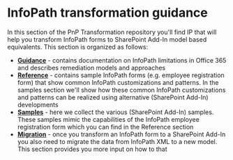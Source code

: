 # InfoPath transformation guidance #
In this section of the PnP Transformation repository you'll find IP that will help you transform InfoPath forms to SharePoint Add-In model based equivalents. This section is organized as follows:
- **[Guidance](https://github.com/OfficeDev/PnP-Transformation/tree/master/InfoPath/Guidance)** - contains documentation on InfoPath limitations in Office 365 and describes remediation models and approaches
- **[Reference](https://github.com/OfficeDev/PnP-Transformation/tree/master/InfoPath/Reference)** - contains sample InfoPath forms (e.g. employee registration form) that show common InfoPath customizations and patterns. In the samples section we'll show how these common InfoPath customizations and patterns can be realized using alternative (SharePoint Add-In) developments
- **[Samples](https://github.com/OfficeDev/PnP-Transformation/tree/master/InfoPath/Samples)** - here we collect the various (SharePoint Add-In) samples. These samples mimic the capabilities of the InfoPath employee registration form which you can find in the Reference section
- **[Migration](https://github.com/OfficeDev/PnP-Transformation/tree/master/InfoPath/Migration)** - once you transform an InfoPath form to a SharePoint Add-In you also need to migrate the data from InfoPath XML to a new model. This section provides you more input on how to that